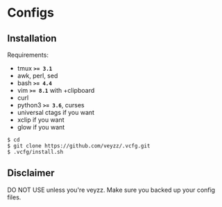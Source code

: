 Configs
=====

Installation
------------
Requirements:

  - tmux **`>= 3.1`**
  - awk, perl, sed
  - bash **`>= 4.4`**
  - vim **`>= 8.1`** with +clipboard
  - curl
  - python3 **`>= 3.6`**, curses
  - universal ctags if you want
  - xclip if you want
  - glow if you want

```
$ cd
$ git clone https://github.com/veyzz/.vcfg.git
$ .vcfg/install.sh
```

Disclaimer
------------
DO NOT USE unless you're veyzz.
Make sure you backed up your config files.
